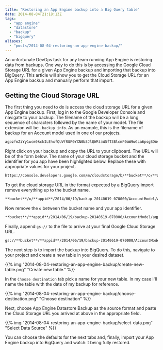 ```yaml
---
title: "Restoring an App Engine backup into a Big Query table"
date: 2014-08-04T21:18:13Z
tags: 
  - "app engine"
  - "datastore"
  - "backup"
  - "bigquery"
aliases:
  - "posts/2014-08-04-restoring-an-app-engine-backup/"
---
```


An unfortunate DevOps task for any team running App Engine is restoring data
from backups. One way to do this is by accessing the Google Cloud Storage URL
for a given App Engine backup and importing that backup into BigQuery. This
article will show you to get the Cloud Storage URL for an App Engine backup and
manually perform that import.

<!--more-->

## Getting the Cloud Storage URL

The first thing you need to do is access the cloud storage URL for a given App
Engine backup. First, log in to the Google Developer Console and navigate to
your backup. The filename of the backup will be a long sequence of characters
followed by the name of your model. The file extension will be `.backup_info`.
As an example, this is the filename of backup for an Account model used in one
of our projects.

```bash
agpzfnZiYy1wcm9kckILEhxfQUVfRGF0YXN0b3JlQWRtaW5fT3BlcmF0aW9uGLa6psgBDAsSFl9BRV9CYWNrdXBfSW5mb3JtYXRpb24YAQw.AccountModel.backup_info
```

Right click on your backup and copy the URL to your clipboard. The URL will be
of the form below. The name of your cloud storage bucket and the identifier for
you app have been highlighted below. Replace these with appropriate values for
your project.

```bash
https://console.developers.google.com/m/cloudstorage/b/**bucket**/o/**appid**/2014/06/19/backup-20140619-070000/AccountModel/agpzfnZiYy1wcm9kckILEhxfQUVfRGF0YXN0b3JlQWRtaW5fT3BlcmF0aW9uGLa6psgBDAsSFl9BRV9CYWNrdXBfSW5mb3JtYXRpb24YAQw.AccountModel.backup_info
```

To get the cloud storage URL in the format expected by a BigQuery import remove
everything up to the bucket name.

```bash
**bucket**/o/**appid**/2014/06/19/backup-20140619-070000/AccountModel/agpzfnZiYy1wcm9kckILEhxfQUVfRGF0YXN0b3JlQWRtaW5fT3BlcmF0aW9uGLa6psgBDAsSFl9BRV9CYWNrdXBfSW5mb3JtYXRpb24YAQw.AccountModel.backup_info
```

Now remove the `o` between the bucket name and your app identifier.

```bash
**bucket**/**appid**/2014/06/19/backup-20140619-070000/AccountModel/agpzfnZiYy1wcm9kckILEhxfQUVfRGF0YXN0b3JlQWRtaW5fT3BlcmF0aW9uGLa6psgBDAsSFl9BRV9CYWNrdXBfSW5mb3JtYXRpb24YAQw.AccountModel.backup_info
```

Finally, append `gs://` to the file to arrive at your final Google Cloud Storage
URL.

```bash
gs://**bucket**/**appid**/2014/06/19/backup-20140619-070000/AccountModel/agpzfnZiYy1wcm9kckILEhxfQUVfRGF0YXN0b3JlQWRtaW5fT3BlcmF0aW9uGLa6psgBDAsSFl9BRV9CYWNrdXBfSW5mb3JtYXRpb24YAQw.AccountModel.backup_info 
```

The next step is to import the backup into BigQuery. To do this, navigate to
your project and create a new table in your desired dataset. 

{{% img "2014-08-04-restoring-an-app-engine-backup/create-new-table.png" "Create new table." %}}

In the `Choose destination` tab pick a name for your new table. In my case I'll
name the table with the date of my backup for reference.

{{% img "2014-08-04-restoring-an-app-engine-backup/choose-destination.png" "Choose destination" %}}

Next, choose App Engine Datastore Backup as the source format and paste the
Cloud Storage URL you arrived at above in the appropriate field. 

{{% img "2014-08-04-restoring-an-app-engine-backup/select-data.png" "Select Data Source" %}}

You can choose the defaults for the next tabs and, finally, import your App
Engine backup into BigQuery and watch it being fully restored.
